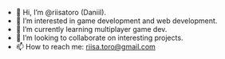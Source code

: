 - 👋 Hi, I’m @riisatoro (Daniil).
- 👀 I’m interested in game development and web development. 
- 🌱 I’m currently learning multiplayer game dev.
- 💞️ I’m looking to collaborate on interesting projects.
- 📫 How to reach me: riisa.toro@gmail.com 

<!---
riisatoro/riisatoro is a ✨ special ✨ repository because its `README.md` (this file) appears on your GitHub profile.
You can click the Preview link to take a look at your changes.
--->
